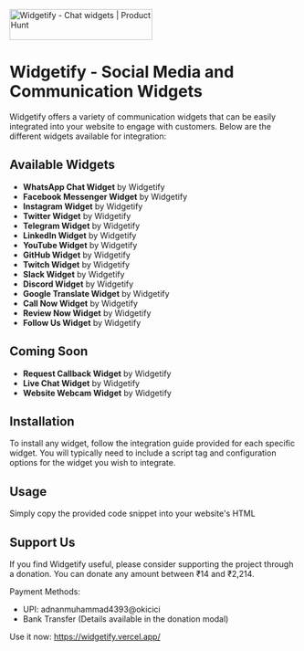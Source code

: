 

<a href="https://www.producthunt.com/posts/widgetify-2?embed=true&utm_source=badge-featured&utm_medium=badge&utm_souce=badge-widgetify&#0045;2" target="_blank"><img src="https://api.producthunt.com/widgets/embed-image/v1/featured.svg?post_id=961430&theme=light&t=1747062621194" alt="Widgetify - Chat&#0032;widgets | Product Hunt" style="width: 250px; height: 54px;" width="250" height="54" /></a>


# Widgetify - Social Media and Communication Widgets

Widgetify offers a variety of communication widgets that can be easily integrated into your website to engage with customers. Below are the different widgets available for integration:

## Available Widgets

- **WhatsApp Chat Widget** by Widgetify
- **Facebook Messenger Widget** by Widgetify
- **Instagram Widget** by Widgetify
- **Twitter Widget** by Widgetify
- **Telegram Widget** by Widgetify
- **LinkedIn Widget** by Widgetify
- **YouTube Widget** by Widgetify
- **GitHub Widget** by Widgetify
- **Twitch Widget** by Widgetify
- **Slack Widget** by Widgetify
- **Discord Widget** by Widgetify
- **Google Translate Widget** by Widgetify
- **Call Now Widget** by Widgetify
- **Review Now Widget** by Widgetify
- **Follow Us Widget** by Widgetify

## Coming Soon

- **Request Callback Widget** by Widgetify
- **Live Chat Widget** by Widgetify
- **Website Webcam Widget** by Widgetify

## Installation

To install any widget, follow the integration guide provided for each specific widget. You will typically need to include a script tag and configuration options for the widget you wish to integrate.

## Usage

Simply copy the provided code snippet into your website's HTML 

## Support Us

If you find Widgetify useful, please consider supporting the project through a donation. You can donate any amount between ₹14 and ₹2,214.

Payment Methods:
- UPI: adnanmuhammad4393@okicici
- Bank Transfer (Details available in the donation modal)

Use it now: https://widgetify.vercel.app/

